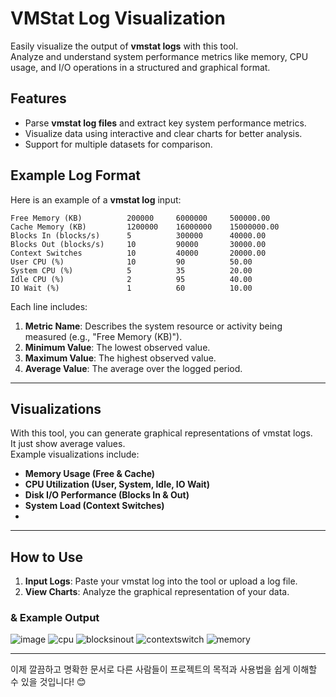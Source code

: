 # VMStat Log Visualization

Easily visualize the output of **vmstat logs** with this tool.  
Analyze and understand system performance metrics like memory, CPU usage, and I/O operations in a structured and graphical format.

## Features

- Parse **vmstat log files** and extract key system performance metrics.
- Visualize data using interactive and clear charts for better analysis.
- Support for multiple datasets for comparison.

## Example Log Format

Here is an example of a **vmstat log** input:  

```
Free Memory (KB)          200000     6000000     500000.00
Cache Memory (KB)         1200000    16000000    15000000.00
Blocks In (blocks/s)      5          300000      40000.00
Blocks Out (blocks/s)     10         90000       30000.00
Context Switches          10         40000       20000.00
User CPU (%)              10         90          50.00
System CPU (%)            5          35          20.00
Idle CPU (%)              2          95          40.00
IO Wait (%)               1          60          10.00
```

Each line includes:  
1. **Metric Name**: Describes the system resource or activity being measured (e.g., "Free Memory (KB)").
2. **Minimum Value**: The lowest observed value.
3. **Maximum Value**: The highest observed value.
4. **Average Value**: The average over the logged period.
---

## Visualizations

With this tool, you can generate graphical representations of vmstat logs.  
It just show average values.  
Example visualizations include:  
- **Memory Usage (Free & Cache)**  
- **CPU Utilization (User, System, Idle, IO Wait)**  
- **Disk I/O Performance (Blocks In & Out)**  
- **System Load (Context Switches)**
- 
---

## How to Use

1. **Input Logs**: Paste your vmstat log into the tool or upload a log file.
2. **View Charts**: Analyze the graphical representation of your data.

### & Example Output
![image](https://github.com/user-attachments/assets/b1d128d2-a2d0-4cc9-94f7-8536ff550115)
![cpu](https://github.com/user-attachments/assets/3396f403-cc8e-4059-ad55-c145866a297d)
![blocksinout](https://github.com/user-attachments/assets/bb1c0a3e-464d-4071-91b1-156685892009)
![contextswitch](https://github.com/user-attachments/assets/8bd4d129-3feb-48cf-8d6f-541e05068855)
![memory](https://github.com/user-attachments/assets/1a4cdded-06cf-4de6-b1f8-87bf60e3e35d)

---

이제 깔끔하고 명확한 문서로 다른 사람들이 프로젝트의 목적과 사용법을 쉽게 이해할 수 있을 것입니다! 😊
